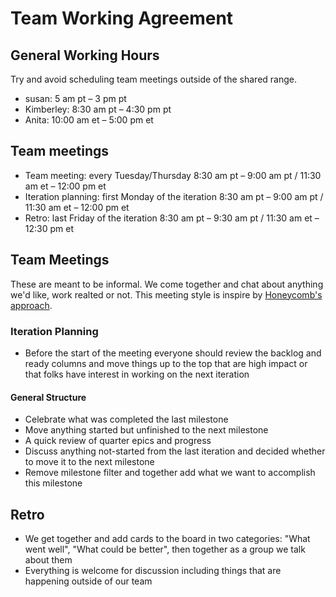 # Team Working Agreement

## General Working Hours

Try and avoid scheduling team meetings outside of the shared range.

- susan: 5 am pt – 3 pm pt
- Kimberley: 8:30 am pt – 4:30 pm pt
- Anita: 10:00 am et – 5:00 pm et

## Team meetings

- Team meeting: every Tuesday/Thursday 8:30 am pt – 9:00 am pt / 11:30 am et – 12:00 pm et
- Iteration planning: first Monday of the iteration 8:30 am pt – 9:00 am pt / 11:30 am et – 12:00 pm et
- Retro: last Friday of the iteration 8:30 am pt – 9:30 am pt / 11:30 am et – 12:30 pm et

## Team Meetings

These are meant to be informal. We come together and chat about anything we'd like, work realted or not.
This meeting style is inspire by [Honeycomb's approach](https://www.honeycomb.io/blog/standup-meetings-are-dead/).

### Iteration Planning

- Before the start of the meeting everyone should review the backlog and ready columns and move things
up to the top that are high impact or that folks have interest in working on the next iteration

#### General Structure

- Celebrate what was completed the last milestone
- Move anything started but unfinished to the next milestone
- A quick review of quarter epics and progress
- Discuss anything not-started from the last iteration and decided whether to move it to the next milestone
- Remove milestone filter and together add what we want to accomplish this milestone

## Retro

- We get together and add cards to the board in two categories: "What went well", "What could be better", then together as a group we talk about them
- Everything is welcome for discussion including things that are happening outside of our team
